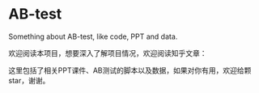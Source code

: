 # AB-test
Something about AB-test, like code, PPT and data.

欢迎阅读本项目，想要深入了解项目情况，欢迎阅读知乎文章：

这里包括了相关PPT课件、AB测试的脚本以及数据，如果对你有用，欢迎给颗star，谢谢。
